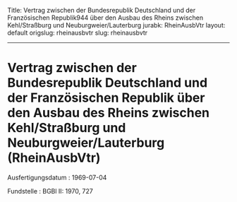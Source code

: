 Title: Vertrag zwischen der Bundesrepublik Deutschland und der Französischen Republik944
  über den Ausbau des Rheins zwischen Kehl/Straßburg und Neuburgweier/Lauterburg
jurabk: RheinAusbVtr
layout: default
origslug: rheinausbvtr
slug: rheinausbvtr

---

# Vertrag zwischen der Bundesrepublik Deutschland und der Französischen Republik über den Ausbau des Rheins zwischen Kehl/Straßburg und Neuburgweier/Lauterburg (RheinAusbVtr)

Ausfertigungsdatum
:   1969-07-04

Fundstelle
:   BGBl II: 1970, 727

